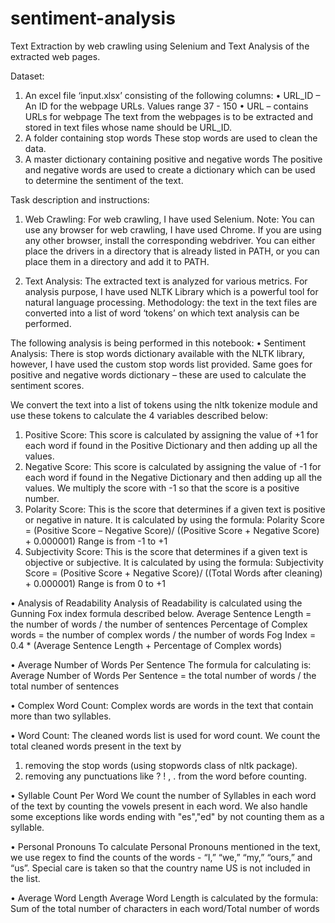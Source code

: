 # sentiment-analysis
Text Extraction by web crawling using Selenium and Text Analysis of the extracted web pages.

Dataset: 
1) An excel file ‘input.xlsx’ consisting of the following columns:
• URL_ID – An ID for the webpage URLs. Values range 37 - 150
• URL – contains URLs for webpage
The text from the webpages is to be extracted and stored in text files whose name should be 
URL_ID.
2) A folder containing stop words 
These stop words are used to clean the data.
3) A master dictionary containing positive and negative words
The positive and negative words are used to create a dictionary which can be used to determine 
the sentiment of the text.

Task description and instructions:
1) Web Crawling:
For web crawling, I have used Selenium.
Note: You can use any browser for web crawling, I have used Chrome. If you are using any other 
browser, install the corresponding webdriver. 
You can either place the drivers in a directory that is already listed in PATH, or you can place 
them in a directory and add it to PATH. 

2) Text Analysis:
The extracted text is analyzed for various metrics. For analysis purpose, I have used NLTK Library 
which is a powerful tool for natural language processing.
Methodology: the text in the text files are converted into a list of word ‘tokens’ on which text 
analysis can be performed.

The following analysis is being performed in this notebook:
• Sentiment Analysis:
There is stop words dictionary available with the NLTK library, however, I have used the 
custom stop words list provided. Same goes for positive and negative words dictionary –
these are used to calculate the sentiment scores. 

We convert the text into a list of tokens using the nltk tokenize module and use these tokens to calculate the 4 variables described below:
1) Positive Score: This score is calculated by assigning the value of +1 for each word if found in the Positive Dictionary and then adding up all the values.
2) Negative Score: This score is calculated by assigning the value of -1 for each word if found in the Negative Dictionary and then adding up all the values. We multiply the score with -1 so that the score is a positive number.
3) Polarity Score: This is the score that determines if a given text is positive or negative in nature. It is calculated by using the formula: 
Polarity Score = (Positive Score – Negative Score)/ ((Positive Score + Negative Score) + 0.000001)
Range is from -1 to +1
4) Subjectivity Score: This is the score that determines if a given text is objective or subjective. It is calculated by using the formula: 
Subjectivity Score = (Positive Score + Negative Score)/ ((Total Words after cleaning) + 0.000001)
Range is from 0 to +1



• Analysis of Readability
Analysis of Readability is calculated using the Gunning Fox index formula described below.
Average Sentence Length = the number of words / the number of sentences
Percentage of Complex words = the number of complex words / the number of words 
Fog Index = 0.4 * (Average Sentence Length + Percentage of Complex words)

• Average Number of Words Per Sentence
The formula for calculating is:
Average Number of Words Per Sentence = the total number of words / the total number of sentences

• Complex Word Count:
Complex words are words in the text that contain more than two syllables.

• Word Count:
The cleaned words list is used for word count.
We count the total cleaned words present in the text by 
1) removing the stop words (using stopwords class of nltk package).
2) removing any punctuations like ? ! , . from the word before counting.


• Syllable Count Per Word
We count the number of Syllables in each word of the text by counting the vowels present in each word. We also handle some exceptions like words ending with "es","ed" by not counting them as a syllable.

• Personal Pronouns
To calculate Personal Pronouns mentioned in the text, we use regex to find the counts of the words - “I,” “we,” “my,” “ours,” and “us”. Special care is taken so that the country name US is not included in the list.

• Average Word Length
Average Word Length is calculated by the formula:
Sum of the total number of characters in each word/Total number of words

